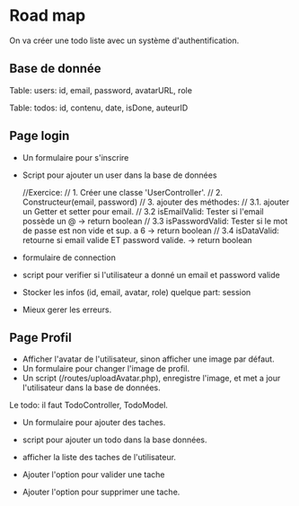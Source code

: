 # Road map

On va créer une todo liste avec un système d'authentification.

## Base de donnée

Table: users: id, email, password, avatarURL, role 

Table: todos: id, contenu, date, isDone, auteurID 

## Page login

- Un formulaire pour s'inscrire 
- Script pour ajouter un user dans la base de données 

  //Exercice:
  // 1. Créer une classe 'UserController'.
  // 2. Constructeur(email, password)
  // 3. ajouter des méthodes:
  //  3.1. ajouter un Getter et setter pour email.
  //  3.2 isEmailValid: Tester si l'email possède un @ -> return boolean
  //  3.3 isPasswordValid: Tester si le mot de passe est non vide et sup. a 6 -> return boolean
  //  3.4 isDataValid: retourne si email valide ET password valide. -> return boolean


- formulaire de connection 
- script pour verifier si l'utilisateur a donné un email et password valide 
- Stocker les infos (id, email, avatar, role) quelque part: session 

- Mieux gerer les erreurs.

## Page Profil

- Afficher l'avatar de l'utilisateur, sinon afficher une image par défaut. 
- Un formulaire pour changer l'image de profil.
- Un script (/routes/uploadAvatar.php), enregistre l'image, et met a jour l'utilisateur dans la base de données.

Le todo: il faut TodoController, TodoModel.

- Un formulaire pour ajouter des taches. 
- script pour ajouter un todo dans la base données.

- afficher la liste des taches de l'utilisateur.
- Ajouter l'option pour valider une tache 
- Ajouter l'option pour supprimer une tache. 


